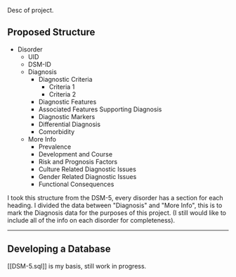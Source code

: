 Desc of project.

## Proposed Structure

- Disorder
	- UID
	- DSM-ID
	- Diagnosis
		- Diagnostic Criteria
			- Criteria 1
			- Criteria 2
		- Diagnostic Features
		- Associated Features Supporting Diagnosis
		- Diagnostic Markers
		- Differential Diagnosis
		- Comorbidity
	- More Info
		- Prevalence
		- Development and Course
		- Risk and Prognosis Factors
		- Culture Related Diagnostic Issues
		- Gender Related Diagnostic Issues
		- Functional Consequences

I took this structure from the DSM-5, every disorder has a section for each heading. I divided the data between "Diagnosis" and "More Info", this is to mark the Diagnosis data for the purposes of this project. (I still would like to include all of the info on each disorder for completeness).

---

## Developing a Database

[[DSM-5.sql]] is my basis, still work in progress.



